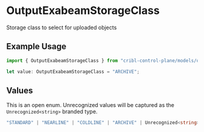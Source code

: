 # OutputExabeamStorageClass

Storage class to select for uploaded objects

## Example Usage

```typescript
import { OutputExabeamStorageClass } from "cribl-control-plane/models/operations";

let value: OutputExabeamStorageClass = "ARCHIVE";
```

## Values

This is an open enum. Unrecognized values will be captured as the `Unrecognized<string>` branded type.

```typescript
"STANDARD" | "NEARLINE" | "COLDLINE" | "ARCHIVE" | Unrecognized<string>
```